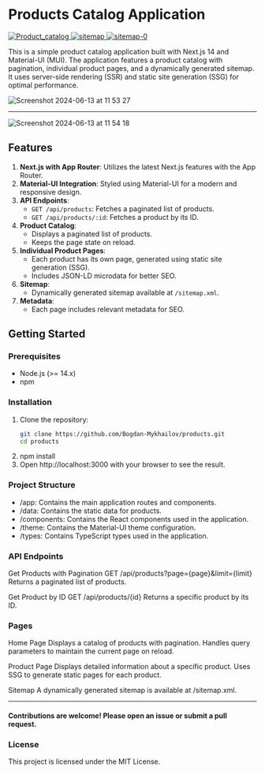 # Products Catalog Application

<a target='_blank' href='https://products-nt.vercel.app/' rel='nofollow'>
<img src="https://img.shields.io/badge/Product_catalog_link-4e93e6?style=for-the-badge&logo=todo&logoColor=black" alt="Product_catalog">
</a>

<a target='_blank' href='https://products-nt.vercel.app/sitemap.xml' rel='nofollow'>
<img src="https://img.shields.io/badge/sitemap.xml_link-4e93e6?style=for-the-badge&logo=todo&logoColor=black" alt="sitemap">
</a>

<a target='_blank' href='https://products-nt.vercel.app/sitemap-0.xml' rel='nofollow'>
<img src="https://img.shields.io/badge/sitemap_0.xml_link-4e93e6?style=for-the-badge&logo=todo&logoColor=black" alt="sitemap-0">
</a>

This is a simple product catalog application built with Next.js 14 and Material-UI (MUI). The application features a product catalog with pagination, individual product pages, and a dynamically generated sitemap. It uses server-side rendering (SSR) and static site generation (SSG) for optimal performance.

![Screenshot 2024-06-13 at 11 53 27](https://github.com/Bogdan-Mykhailov/products/assets/91826635/e2e482e5-9e5f-4d22-b964-936d37a08670)

_________
![Screenshot 2024-06-13 at 11 54 18](https://github.com/Bogdan-Mykhailov/products/assets/91826635/e483f934-5ee9-4434-9258-2ed4b6ba2583)

## Features

1. **Next.js with App Router**: Utilizes the latest Next.js features with the App Router.
2. **Material-UI Integration**: Styled using Material-UI for a modern and responsive design.
3. **API Endpoints**:
   - `GET /api/products`: Fetches a paginated list of products.
   - `GET /api/products/:id`: Fetches a product by its ID.
4. **Product Catalog**:
   - Displays a paginated list of products.
   - Keeps the page state on reload.
5. **Individual Product Pages**:
   - Each product has its own page, generated using static site generation (SSG).
   - Includes JSON-LD microdata for better SEO.
6. **Sitemap**:
   - Dynamically generated sitemap available at `/sitemap.xml`.
7. **Metadata**:
   - Each page includes relevant metadata for SEO.

## Getting Started

### Prerequisites

- Node.js (>= 14.x)
- npm

### Installation

1. Clone the repository:
   ```bash
   git clone https://github.com/Bogdan-Mykhailov/products.git
   cd products
2. npm install
3. Open http://localhost:3000 with your browser to see the result.


 ### Project Structure
- /app: Contains the main application routes and components.
- /data: Contains the static data for products.
- /components: Contains the React components used in the application.
- /theme: Contains the Material-UI theme configuration.
- /types: Contains TypeScript types used in the application.


### API Endpoints

Get Products with Pagination
GET /api/products?page={page}&limit={limit}
Returns a paginated list of products.

Get Product by ID
GET /api/products/{id}
Returns a specific product by its ID.

### Pages

Home Page
Displays a catalog of products with pagination. Handles query parameters to maintain the current page on reload.

Product Page
Displays detailed information about a specific product. Uses SSG to generate static pages for each product.

Sitemap
A dynamically generated sitemap is available at /sitemap.xml.
_________

#### Contributions are welcome! Please open an issue or submit a pull request.

### License
This project is licensed under the MIT License.
